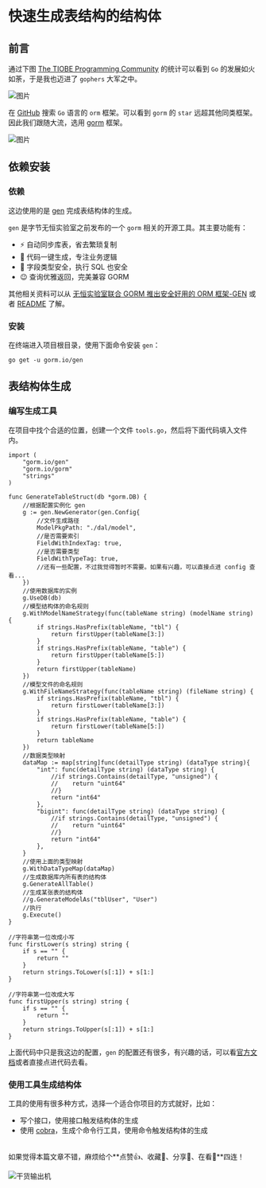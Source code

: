 # 快速生成表结构的结构体

## 前言

通过下图 [The TIOBE Programming Community](https://www.tiobe.com/tiobe-index/) 的统计可以看到 `Go` 的发展如火如荼，于是我也迈进了 `gophers` 大军之中。

![图片](https://file.zhangpeng.site/2022/02/18/1.jpeg)

在 [GitHub](https://github.com/search?l=Go&o=desc&q=orm&s=stars&type=Repositories) 搜索 `Go` 语言的 `orm` 框架。可以看到 `gorm` 的 `star` 远超其他同类框架。因此我们跟随大流，选用 [gorm](https://gorm.io/zh_CN/) 框架。

![图片](https://file.zhangpeng.site/2022/02/18/2.jpeg)

## 依赖安装

### 依赖

这边使用的是 [gen](https://github.com/go-gorm/gen) 完成表结构体的生成。

`gen` 是字节无恒实验室之前发布的一个 `gorm` 相关的开源工具。其主要功能有：

- ⚡️ 自动同步库表，省去繁琐复制
- 🔗 代码一键生成，专注业务逻辑
- 🐞 字段类型安全，执行 SQL 也安全
- 😉 查询优雅返回，完美兼容 GORM

其他相关资料可以从 [无恒实验室联合 GORM 推出安全好用的 ORM 框架-GEN](https://mp.weixin.qq.com/s/SfLIkU8E2b3sAO1qSUkyXA) 或者 [README](https://github.com/go-gorm/gen/blob/master/README.ZH_CN.md) 了解。

### 安装

在终端进入项目根目录，使用下面命令安装 `gen`：

```shell
go get -u gorm.io/gen
```

## 表结构体生成

### 编写生成工具

在项目中找个合适的位置，创建一个文件 `tools.go`，然后将下面代码填入文件内。

```golang
import (
    "gorm.io/gen"
    "gorm.io/gorm"
    "strings"
)

func GenerateTableStruct(db *gorm.DB) {
    //根据配置实例化 gen
    g := gen.NewGenerator(gen.Config{
        //文件生成路径
        ModelPkgPath: "./dal/model",
        //是否需要索引
        FieldWithIndexTag: true,
        //是否需要类型
        FieldWithTypeTag: true,
        //还有一些配置，不过我觉得暂时不需要。如果有兴趣，可以直接点进 config 查看...
    })
    //使用数据库的实例
    g.UseDB(db)
    //模型结构体的命名规则
    g.WithModelNameStrategy(func(tableName string) (modelName string) {
        if strings.HasPrefix(tableName, "tbl") {
            return firstUpper(tableName[3:])
        }
        if strings.HasPrefix(tableName, "table") {
            return firstUpper(tableName[5:])
        }
        return firstUpper(tableName)
    })
    //模型文件的命名规则
    g.WithFileNameStrategy(func(tableName string) (fileName string) {
        if strings.HasPrefix(tableName, "tbl") {
            return firstLower(tableName[3:])
        }
        if strings.HasPrefix(tableName, "table") {
            return firstLower(tableName[5:])
        }
        return tableName
    })
    //数据类型映射
    dataMap := map[string]func(detailType string) (dataType string){
        "int": func(detailType string) (dataType string) {
            //if strings.Contains(detailType, "unsigned") {
            //    return "uint64"
            //}
            return "int64"
        },
        "bigint": func(detailType string) (dataType string) {
            //if strings.Contains(detailType, "unsigned") {
            //    return "uint64"
            //}
            return "int64"
        },
    }
    //使用上面的类型映射
    g.WithDataTypeMap(dataMap)
    //生成数据库内所有表的结构体
    g.GenerateAllTable()
    //生成某张表的结构体
    //g.GenerateModelAs("tblUser", "User")
    //执行
    g.Execute()
}

//字符串第一位改成小写
func firstLower(s string) string {
    if s == "" {
        return ""
    }
    return strings.ToLower(s[:1]) + s[1:]
}

//字符串第一位改成大写
func firstUpper(s string) string {
    if s == "" {
        return ""
    }
    return strings.ToUpper(s[:1]) + s[1:]
}
```

上面代码中只是我这边的配置，`gen` 的配置还有很多，有兴趣的话，可以看[官方文档](https://github.com/go-gorm/gen/blob/master/README.ZH_CN.md)或者直接点进代码去看。

### 使用工具生成结构体

工具的使用有很多种方式，选择一个适合你项目的方式就好，比如：

- 写个接口，使用接口触发结构体的生成
- 使用 [cobra](https://github.com/spf13/cobra)，生成个命令行工具，使用命令触发结构体的生成

######

如果觉得本篇文章不错，麻烦给个**点赞👍、收藏🌟、分享👊、在看👀**四连！

![干货输出机](https://file.zhangpeng.site/wechat/qrcode.jpg)
